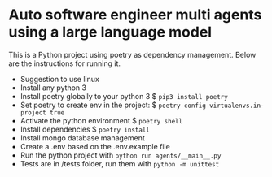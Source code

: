# Auto software engineer multi agents using a large language model

This is a Python project using poetry as dependency management. Below are the instructions for running it.

- Suggestion to use linux
- Install any python 3
- Install poetry globally to your python 3 $ ```pip3 install poetry```
- Set poetry to create env in the project: $ ```poetry config virtualenvs.in-project true```
- Activate the python environment $ ```poetry shell```
- Install dependencies $ ```poetry install```
- Install mongo database management
- Create a .env based on the .env.example file
- Run the python project with ```python run agents/__main__.py```
- Tests are in /tests folder, run them with ```python -m unittest```

